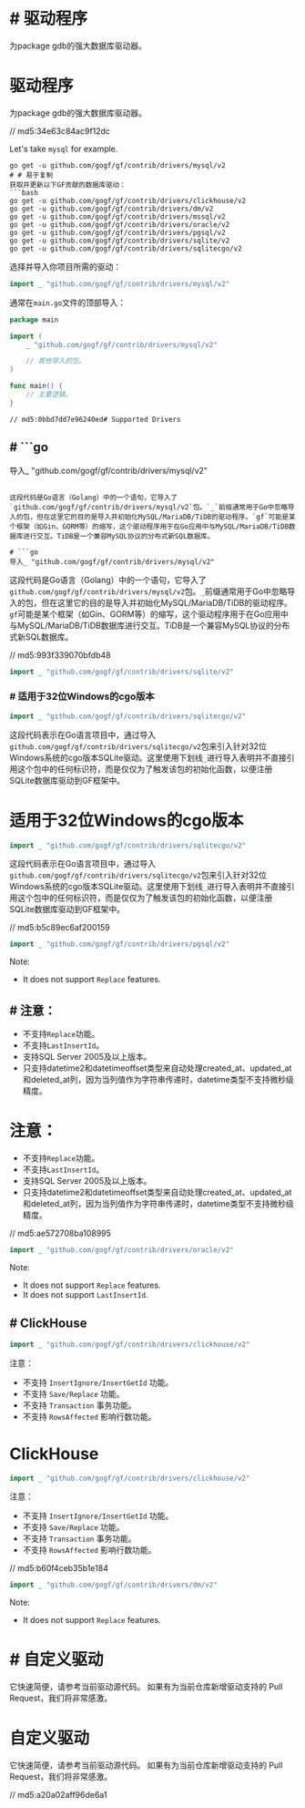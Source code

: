 # # 驱动程序

为package gdb的强大数据库驱动器。

# 驱动程序

为package gdb的强大数据库驱动器。

// md5:34e63c84ac9f12dc

Let's take `mysql` for example.

```shell
go get -u github.com/gogf/gf/contrib/drivers/mysql/v2
# # 易于复制
获取并更新以下GF贡献的数据库驱动：
```bash
go get -u github.com/gogf/gf/contrib/drivers/clickhouse/v2
go get -u github.com/gogf/gf/contrib/drivers/dm/v2
go get -u github.com/gogf/gf/contrib/drivers/mssql/v2
go get -u github.com/gogf/gf/contrib/drivers/oracle/v2
go get -u github.com/gogf/gf/contrib/drivers/pgsql/v2
go get -u github.com/gogf/gf/contrib/drivers/sqlite/v2
go get -u github.com/gogf/gf/contrib/drivers/sqlitecgo/v2
```
选择并导入你项目所需的驱动：
```go
import _ "github.com/gogf/gf/contrib/drivers/mysql/v2"
```
通常在`main.go`文件的顶部导入：
```go
package main

import (
	_ "github.com/gogf/gf/contrib/drivers/mysql/v2"

	// 其他导入的包。
)

func main() {
	// 主要逻辑。
}
```

	// md5:0bbd7dd7e96240ed# Supported Drivers

## # ```go
导入_ "github.com/gogf/gf/contrib/drivers/mysql/v2"
```

这段代码是Go语言（Golang）中的一个语句，它导入了`github.com/gogf/gf/contrib/drivers/mysql/v2`包。`_`前缀通常用于Go中忽略导入的包，但在这里它的目的是导入并初始化MySQL/MariaDB/TiDB的驱动程序。`gf`可能是某个框架（如Gin、GORM等）的缩写，这个驱动程序用于在Go应用中与MySQL/MariaDB/TiDB数据库进行交互。TiDB是一个兼容MySQL协议的分布式新SQL数据库。

# ```go
导入_ "github.com/gogf/gf/contrib/drivers/mysql/v2"
```

这段代码是Go语言（Golang）中的一个语句，它导入了`github.com/gogf/gf/contrib/drivers/mysql/v2`包。`_`前缀通常用于Go中忽略导入的包，但在这里它的目的是导入并初始化MySQL/MariaDB/TiDB的驱动程序。`gf`可能是某个框架（如Gin、GORM等）的缩写，这个驱动程序用于在Go应用中与MySQL/MariaDB/TiDB数据库进行交互。TiDB是一个兼容MySQL协议的分布式新SQL数据库。

// md5:993f339070bfdb48

```go
import _ "github.com/gogf/gf/contrib/drivers/sqlite/v2"
```

### # 适用于32位Windows的cgo版本

```go
import _ "github.com/gogf/gf/contrib/drivers/sqlitecgo/v2"
```

这段代码表示在Go语言项目中，通过导入`github.com/gogf/gf/contrib/drivers/sqlitecgo/v2`包来引入针对32位Windows系统的cgo版本SQLite驱动。这里使用下划线`_`进行导入表明并不直接引用这个包中的任何标识符，而是仅仅为了触发该包的初始化函数，以便注册SQLite数据库驱动到GF框架中。

# 适用于32位Windows的cgo版本

```go
import _ "github.com/gogf/gf/contrib/drivers/sqlitecgo/v2"
```

这段代码表示在Go语言项目中，通过导入`github.com/gogf/gf/contrib/drivers/sqlitecgo/v2`包来引入针对32位Windows系统的cgo版本SQLite驱动。这里使用下划线`_`进行导入表明并不直接引用这个包中的任何标识符，而是仅仅为了触发该包的初始化函数，以便注册SQLite数据库驱动到GF框架中。

// md5:b5c89ec6af200159

```go
import _ "github.com/gogf/gf/contrib/drivers/pgsql/v2"
```

Note:

- It does not support `Replace` features.

## # 注意：

- 不支持`Replace`功能。
- 不支持`LastInsertId`。
- 支持SQL Server 2005及以上版本。
- 只支持datetime2和datetimeoffset类型来自动处理created_at、updated_at和deleted_at列，因为当列值作为字符串传递时，datetime类型不支持微秒级精度。

# 注意：

- 不支持`Replace`功能。
- 不支持`LastInsertId`。
- 支持SQL Server 2005及以上版本。
- 只支持datetime2和datetimeoffset类型来自动处理created_at、updated_at和deleted_at列，因为当列值作为字符串传递时，datetime类型不支持微秒级精度。

// md5:ae572708ba108995

```go
import _ "github.com/gogf/gf/contrib/drivers/oracle/v2"
```

Note:

- It does not support `Replace` features.
- It does not support `LastInsertId`.

## # ClickHouse

```go
import _ "github.com/gogf/gf/contrib/drivers/clickhouse/v2"
```

注意：

- 不支持 `InsertIgnore/InsertGetId` 功能。
- 不支持 `Save/Replace` 功能。
- 不支持 `Transaction` 事务功能。
- 不支持 `RowsAffected` 影响行数功能。

# ClickHouse

```go
import _ "github.com/gogf/gf/contrib/drivers/clickhouse/v2"
```

注意：

- 不支持 `InsertIgnore/InsertGetId` 功能。
- 不支持 `Save/Replace` 功能。
- 不支持 `Transaction` 事务功能。
- 不支持 `RowsAffected` 影响行数功能。

// md5:b60f4ceb35b1e184

```go
import _ "github.com/gogf/gf/contrib/drivers/dm/v2"
```

Note:

- It does not support `Replace` features.

# # 自定义驱动

它快速简便，请参考当前驱动源代码。
如果有为当前仓库新增驱动支持的 Pull Request，我们将非常感激。

# 自定义驱动

它快速简便，请参考当前驱动源代码。
如果有为当前仓库新增驱动支持的 Pull Request，我们将非常感激。

// md5:a20a02aff96de6a1